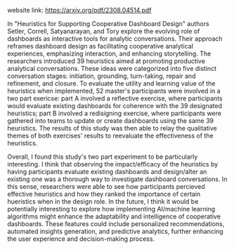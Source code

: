 website link: https://arxiv.org/pdf/2308.04514.pdf

In "Heuristics for Supporting Cooperative Dashboard Design" authors Setler, Correll, Satyanarayan, and Tory explore the evolving role of dashboards as interactive tools for analytic conversations. Their approach reframes dashboard design as facilitating cooperative analytical experiences, emphasizing interaction, and enhancing storytelling. The researchers introduced 39 heuristics aimed at promoting productive analytical conversations. These ideas were categorized into five distinct conversation stages: initiation, grounding, turn-taking, repair and refinement, and closure. To evaluate the utility and learning value of the heuristics when implemented, 52 master's participants were involved in a two part exericse: part A involved a reflective exercise, where participants would evaluate existing dashboards for coherence with the 39 designated heuristics; part B involved a redisigning exercise, where participants were gathered into teams to update or create dashboards using the same 39 heuristics. The results of this study was then able to relay the qualitative themes of both exercises' results to reevaluate the effectiveness of the heuristics.

Overall, I found this study's two part experiment to be particularly interesting. I think that observing the impact/efficacy of the heuristics by having participants evaluate existing dashboards and design/alter an existing one was a thorough way to investigate dashboard conversations. In this sense, researchers were able to see how participants percieved effective heuristics and how they ranked the importance of certain hueristics when in the design role. In the future, I think it would be potentially interesting to explore how implementing AI/machine learning algorithms might enhance the adaptability and intelligence of cooperative dashboards. These features could include personalized recommendations, automated insights generation, and predictive analytics, further enhancing the user experience and decision-making process.

